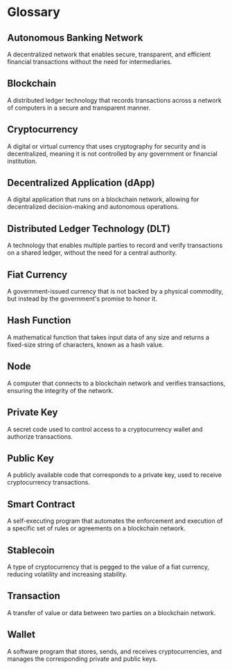 # Glossary
## Autonomous Banking Network
A decentralized network that enables secure, transparent, and efficient financial transactions without the need for intermediaries.

## Blockchain
A distributed ledger technology that records transactions across a network of computers in a secure and transparent manner.

## Cryptocurrency
A digital or virtual currency that uses cryptography for security and is decentralized, meaning it is not controlled by any government or financial institution.

## Decentralized Application (dApp)
A digital application that runs on a blockchain network, allowing for decentralized decision-making and autonomous operations.

## Distributed Ledger Technology (DLT)
A technology that enables multiple parties to record and verify transactions on a shared ledger, without the need for a central authority.

## Fiat Currency
A government-issued currency that is not backed by a physical commodity, but instead by the government's promise to honor it.

## Hash Function
A mathematical function that takes input data of any size and returns a fixed-size string of characters, known as a hash value.

## Node
A computer that connects to a blockchain network and verifies transactions, ensuring the integrity of the network.

## Private Key
A secret code used to control access to a cryptocurrency wallet and authorize transactions.

## Public Key
A publicly available code that corresponds to a private key, used to receive cryptocurrency transactions.

## Smart Contract
A self-executing program that automates the enforcement and execution of a specific set of rules or agreements on a blockchain network.

## Stablecoin
A type of cryptocurrency that is pegged to the value of a fiat currency, reducing volatility and increasing stability.

## Transaction
A transfer of value or data between two parties on a blockchain network.

## Wallet
A software program that stores, sends, and receives cryptocurrencies, and manages the corresponding private and public keys.
